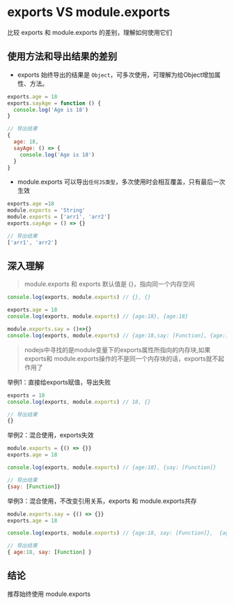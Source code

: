 # exports VS module.exports

比较 exports 和 module.exports 的差别，理解如何使用它们

## 使用方法和导出结果的差别

* exports 始终导出的结果是 `Object`，可多次使用，可理解为给Object增加属性、方法。

```js
exports.age = 18
exports.sayAge = function () {
  console.log('Age is 18')
}

// 导出结果
{
  age: 18,
  sayAge: () => {
    console.log('Age is 18')
  }
}
```

* module.exports 可以导出`任何JS类型`，多次使用时会相互覆盖，只有最后一次生效

```js
exports.age =18
module.exports = 'String'
module.exports = ['arr1', 'arr2']
exports.sayAge = () => {}

// 导出结果
['arr1', 'arr2']
```

## 深入理解

> module.exports 和 exports 默认值是 {}，指向同一个内存空间     

```js
console.log(exports, module.exports) // {}, {}

exports.age = 18
console.log(exports, module.exports) // {age:18}, {age:18}

module.exports.say = ()=>{}
console.log(exports, module.exports) // {age:18,say: [Function], {age:18,say: [Function]
```

> nodejs中寻找的是module变量下的exports属性所指向的内存块,如果exports和 module.exports操作的不是同一个内存块的话，exports就不起作用了

举例1：直接给exports赋值，导出失败

```js
exports = 18
console.log(exports, module.exports) // 18, {}

// 导出结果
{}
```

举例2：混合使用，exports失效

```js
module.exports = {() => {}}
exports.age = 18

console.log(exports, module.exports) // {age:18}, {say: [Function]}

// 导出结果
{say: [Function]}
```

举例3：混合使用，不改变引用关系，exports 和 module.exports共存

```js
module.exports.say = {() => {}}
exports.age = 18

console.log(exports, module.exports) // {age:18, say: [Function]},  {age:18, say: [Function]}

// 导出结果
{ age:18, say: [Function] }
```

## 结论

推荐始终使用 module.exports
